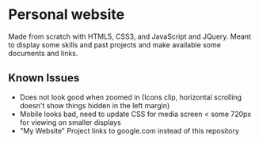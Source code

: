 # Personal website
Made from scratch with HTML5, CSS3, and JavaScript and JQuery. Meant to display some skills and past projects and make available
some documents and links.

## Known Issues
- Does not look good when zoomed in (Icons clip, horizontal scrolling doesn't show things hidden in the left margin)
- Mobile looks bad, need to update CSS for media screen < some 720px for viewing on smaller displays
- "My Website" Project links to google.com instead of this repository
